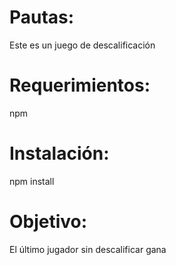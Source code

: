 # Pautas:
Este es un juego de descalificación
# Requerimientos:
npm
# Instalación:
npm install
# Objetivo:
El último jugador sin descalificar gana